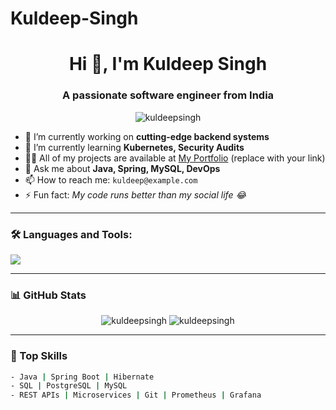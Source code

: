 # Kuldeep-Singh
<h1 align="center">Hi 👋, I'm Kuldeep Singh</h1>
<h3 align="center">A passionate software engineer from India</h3>

<p align="center">
  <img src="https://komarev.com/ghpvc/?username=kuldeepsingh&label=Profile%20views&color=0e75b6&style=flat" alt="kuldeepsingh" />
</p>

- 🔭 I’m currently working on **cutting-edge backend systems**
- 🌱 I’m currently learning **Kubernetes, Security Audits**
- 👨‍💻 All of my projects are available at [My Portfolio](#) (replace with your link)
- 💬 Ask me about **Java, Spring, MySQL, DevOps**
- 📫 How to reach me: `kuldeep@example.com`
- ⚡ Fun fact: *My code runs better than my social life 😂*

---

### 🛠️ Languages and Tools:
<p>
  <img src="https://skillicons.dev/icons?i=java,spring,postgres,mysql,docker,kubernetes,git,github,linux" />
</p>

---

### 📊 GitHub Stats
<p align="center">
  <img src="https://github-readme-stats.vercel.app/api?username=kuldeepsingh&show_icons=true&theme=radical" alt="kuldeepsingh" />
  <img src="https://github-readme-streak-stats.herokuapp.com/?user=kuldeepsingh&theme=radical" alt="kuldeepsingh" />
</p>

---

### 🧠 Top Skills
```bash
- Java | Spring Boot | Hibernate
- SQL | PostgreSQL | MySQL
- REST APIs | Microservices | Git | Prometheus | Grafana
